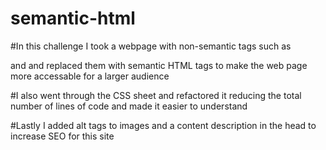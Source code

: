 # semantic-html
#In this challenge I took a webpage with non-semantic tags such as <div> and <span> and replaced them with semantic HTML tags to make the web page more accessable for a larger audience

#I also went through the CSS sheet and refactored it reducing the total number of lines of code and made it easier to understand

#Lastly I added alt tags to images and a content description in the head to increase SEO for this site
